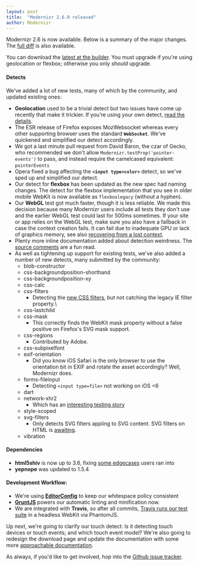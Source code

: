 ```yaml
---
layout: post
title:  "Modernizr 2.6.0 released"
author: Modernizr
---
```


Modernizr 2.6 is now available. Below is a summary of the major changes. The [full diff](https://github.com/Modernizr/Modernizr/compare/v2.5.3...v2.6.1) is also available.

You can download the [latest at the builder](http://modernizr.com/download). You must upgrade if you're using geolocation or flexbox; otherwise you only _should_ upgrade. 

#### Detects

We’ve added a lot of new tests, many of which by the community, and updated existing ones:

 * **Geolocation** used to be a trivial detect but two issues have come up recently that make it trickier. If you're using your own detect, [read the details](https://github.com/Modernizr/Modernizr/blob/eeb5ca/modernizr.js#L457-469).
 * The ESR release of Firefox exposes MozWebsocket whereas every other supporting browser uses the standard **`WebSocket`**. We've quickened and simplified our detect accordingly.
 * We got a last minute pull request from David Baron, the czar of Gecko, who recommended we don't allow `Modernizr.testProp('pointer-events')` to pass, and instead require the camelcased equivalent: `pointerEvents`
 * Opera fixed a bug affecting the **`<input type=color>`** detect, so we've sped up and simplified our detect.
 * Our detect for **flexbox** has been updated as the new spec had naming changes. The detect for the flexbox implementation that you see in older mobile WebKit is now available as `flexboxlegacy` (without a hyphen).
 * Our **WebGL** test got much faster, though it is less reliable. We made this decision because many Modernizr users include all tests they don't use and the earlier WebGL test could last for 500ms sometimes. If your site or app relies on the WebGL test, make sure you also have a fallback in case the context creation fails. It can fail due to inadequate GPU or lack of graphics memory, see also [recovering from a lost context](http://www.khronos.org/webgl/wiki/HandlingContextLost).
 * Plenty more inline documentation added about detection weirdness. The [source comments](https://github.com/Modernizr/Modernizr/blob/master/modernizr.js) are a fun read.
 * As well as tightening up support for existing tests, we've also added a number of new detects, many submitted by the community:
   * blob-constructor
   * css-backgroundposition-shorthand
   * css-backgroundposition-xy
   * css-calc
   * css-filters
     * Detecting the [new CSS filters](http://www.html5rocks.com/en/tutorials/filters/understanding-css/), but not catching the legacy IE filter property.\
   * css-lastchild
   * css-mask
     * This correctly finds the WebKit mask property without a false positive on Firefox's SVG mask support.
   * css-regions
     * Contributed by Adobe.
   * css-subpixelfont
   * exif-orientation
     * Did you know iOS Safari is the only browser to use the orientation bit in EXIF and rotate the asset accordingly? Well, Modernizr does.
   * forms-fileinput
     * Detecting `<input type=file>` not working on iOS <6
   * dart
   * network-xhr2
     * Which has an [interesting testing story](https://github.com/Modernizr/Modernizr/issues/385)
   * style-scoped
   * svg-filters
     * Only detects SVG filters appling to SVG content. SVG filters on HTML is [awaiting](https://github.com/Modernizr/Modernizr/issues/606).
   * vibration

#### Dependencies

 * **html5shiv** is now up to 3.6, fixing [some edgecases](https://github.com/aFarkas/html5shiv/compare/3.4...master) users ran into
 * **yepnope** was updated to 1.5.4


#### Development Workflow:

 * We're using **[EditorConfig](http://editorconfig.org/)** to keep our whitespace policy consistent
 * **[GruntJS](http://gruntjs.com)** powers our automatic linting and minification now.
 * We are integrated with **Travis**, so after all commits, [Travis runs our test suite](travis-ci.org/#!/Modernizr/Modernizr/builds) in a headless WebKit via PhantomJS.


Up next, we're going to clarify our touch detect: Is it detecting touch devices or touch events; and which touch event model?  We're also going to redesign the download page and update the documentation with some more [approachable documentation](https://hacks.mozilla.org/2012/07/the-web-developer-toolbox-modernizr/). 

As always, if you'd like to get involved, hop into the [Github issue tracker](https://github.com/Modernizr/Modernizr/issues).



